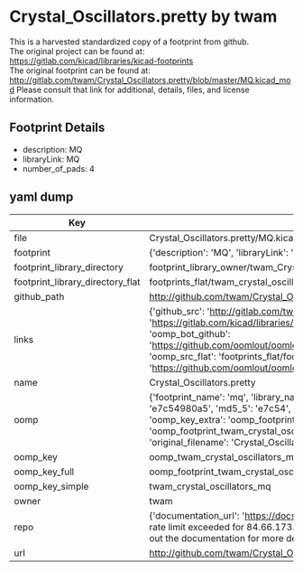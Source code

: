 # Crystal_Oscillators.pretty by twam  
This is a harvested standardized copy of a footprint from github.  
The original project can be found at:  
https://gitlab.com/kicad/libraries/kicad-footprints  
The original footprint can be found at:
http://gitlab.com/twam/Crystal_Oscillators.pretty/blob/master/MQ.kicad_mod
Please consult that link for additional, details, files, and license information.  
## Footprint Details
* description: MQ  
* libraryLink: MQ  
* number_of_pads: 4  
## yaml dump  
| Key | Value |  
| --- | --- |  
| file | Crystal_Oscillators.pretty/MQ.kicad_mod |  
| footprint | {'description': 'MQ', 'libraryLink': 'MQ', 'number_of_pads': 4} |  
| footprint_library_directory | footprint_library_owner/twam_Crystal_Oscillators.pretty |  
| footprint_library_directory_flat | footprints_flat/twam_crystal_oscillators_mq/working |  
| github_path | http://github.com/twam/Crystal_Oscillators.pretty/blob/master/MQ.kicad_mod |  
| links | {'github_src': 'http://gitlab.com/twam/Crystal_Oscillators.pretty/blob/master/MQ.kicad_mod', 'github_src_repo': 'https://gitlab.com/kicad/libraries/kicad-footprints', 'oomp_bot': 'footprints/twam_crystal_oscillators_mq/working', 'oomp_bot_github': 'https://github.com/oomlout/oomlout_oomp_footprint_bot/tree/main/footprints/twam_crystal_oscillators_mq/working', 'oomp_src_flat': 'footprints_flat/footprints_flat/twam_crystal_oscillators_mq/working', 'oomp_src_flat_github': 'https://github.com/oomlout/oomlout_oomp_footprint_src/tree/main/footprints_flat/twam_crystal_oscillators_mq/working'} |  
| name | Crystal_Oscillators.pretty |  
| oomp | {'footprint_name': 'mq', 'library_name': 'crystal_oscillators', 'md5': 'e7c54980a53f72473112f4857f0d220c', 'md5_10': 'e7c54980a5', 'md5_5': 'e7c54', 'md5_6': 'e7c549', 'oomp_key': 'oomp_twam_crystal_oscillators_mq', 'oomp_key_extra': 'oomp_footprint_twam_crystal_oscillators_mq', 'oomp_key_full': 'oomp_footprint_twam_crystal_oscillators_mq_e7c549', 'oomp_key_simple': 'twam_crystal_oscillators_mq', 'original_filename': 'Crystal_Oscillators.pretty/MQ.kicad_mod', 'owner_name': 'twam'} |  
| oomp_key | oomp_twam_crystal_oscillators_mq |  
| oomp_key_full | oomp_footprint_twam_crystal_oscillators_mq |  
| oomp_key_simple | twam_crystal_oscillators_mq |  
| owner | twam |  
| repo | {'documentation_url': 'https://docs.github.com/rest/overview/resources-in-the-rest-api#rate-limiting', 'message': "API rate limit exceeded for 84.66.173.59. (But here's the good news: Authenticated requests get a higher rate limit. Check out the documentation for more details.)"} |  
| url | http://github.com/twam/Crystal_Oscillators.pretty |  

